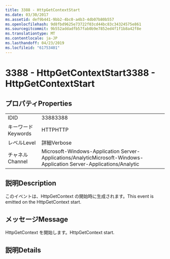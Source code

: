 ```yaml
---
title: 3388 - HttpGetContextStart
ms.date: 03/30/2017
ms.assetid: def9b441-9bb2-4bc0-a4b3-4db07b80b557
ms.openlocfilehash: 9d8fbd9625e73722f03cd44bc83c34324575e861
ms.sourcegitcommit: 9b552addadfb57fab0b9e7852ed4f1f1b8a42f8e
ms.translationtype: MT
ms.contentlocale: ja-JP
ms.lasthandoff: 04/23/2019
ms.locfileid: "61753401"
---
```

# <a name="3388---httpgetcontextstart"></a><span data-ttu-id="4f957-102">3388 - HttpGetContextStart</span><span class="sxs-lookup"><span data-stu-id="4f957-102">3388 - HttpGetContextStart</span></span>
## <a name="properties"></a><span data-ttu-id="4f957-103">プロパティ</span><span class="sxs-lookup"><span data-stu-id="4f957-103">Properties</span></span>  
  
|||  
|-|-|  
|<span data-ttu-id="4f957-104">ID</span><span class="sxs-lookup"><span data-stu-id="4f957-104">ID</span></span>|<span data-ttu-id="4f957-105">3388</span><span class="sxs-lookup"><span data-stu-id="4f957-105">3388</span></span>|  
|<span data-ttu-id="4f957-106">キーワード</span><span class="sxs-lookup"><span data-stu-id="4f957-106">Keywords</span></span>|<span data-ttu-id="4f957-107">HTTP</span><span class="sxs-lookup"><span data-stu-id="4f957-107">HTTP</span></span>|  
|<span data-ttu-id="4f957-108">レベル</span><span class="sxs-lookup"><span data-stu-id="4f957-108">Level</span></span>|<span data-ttu-id="4f957-109">詳細</span><span class="sxs-lookup"><span data-stu-id="4f957-109">Verbose</span></span>|  
|<span data-ttu-id="4f957-110">チャネル</span><span class="sxs-lookup"><span data-stu-id="4f957-110">Channel</span></span>|<span data-ttu-id="4f957-111">Microsoft-Windows-Application Server-Applications/Analytic</span><span class="sxs-lookup"><span data-stu-id="4f957-111">Microsoft-Windows-Application Server-Applications/Analytic</span></span>|  
  
## <a name="description"></a><span data-ttu-id="4f957-112">説明</span><span class="sxs-lookup"><span data-stu-id="4f957-112">Description</span></span>  
 <span data-ttu-id="4f957-113">このイベントは、HttpGetContext の開始時に生成されます。</span><span class="sxs-lookup"><span data-stu-id="4f957-113">This event is emitted on the HttpGetContext start.</span></span>  
  
## <a name="message"></a><span data-ttu-id="4f957-114">メッセージ</span><span class="sxs-lookup"><span data-stu-id="4f957-114">Message</span></span>  
 <span data-ttu-id="4f957-115">HttpGetContext を開始します。</span><span class="sxs-lookup"><span data-stu-id="4f957-115">HttpGetContext start.</span></span>  
  
## <a name="details"></a><span data-ttu-id="4f957-116">説明</span><span class="sxs-lookup"><span data-stu-id="4f957-116">Details</span></span>
